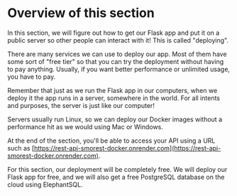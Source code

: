 # Overview of this section

In this section, we will figure out how to get our Flask app and put it on a public server so other people can interact with it! This is called "deploying".

There are many services we can use to deploy our app. Most of them have some sort of "free tier" so that you can try the deployment without having to pay anything. Usually, if you want better performance or unlimited usage, you have to pay.

Remember that just as we run the Flask app in our computers, when we deploy it the app runs in a server, somewhere in the world. For all intents and purposes, the server is just like our computer!

Servers usually run Linux, so we can deploy our Docker images without a performance hit as we would using Mac or Windows.

At the end of the section, you'll be able to access your API using a URL such as [https://rest-api-smorest-docker.onrender.com](https://rest-api-smorest-docker.onrender.com).

For this section, our deployment will be completely free. We will deploy our Flask app for free, and we will also get a free PostgreSQL database on the cloud using ElephantSQL.
